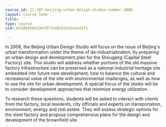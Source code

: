 ```yaml
---
course_id: 11-307-beijing-urban-design-studio-summer-2008
layout: course_home
title: ''
type: course
uid: b410036bd19e7d77ed01d13a5e3e41f1

---
```

In 2008, the Beijing Urban Design Studio will focus on the issue of Beijing's urban transformation under the theme of de-industrialization, by preparing an urban design and development plan for the Shougang (Capital Steel Factory) site. This studio will address whether portions of the old massive factory infrastructure can be preserved as a national industrial heritage site embedded into future new development; how to balance the cultural and recreational value of the site with environmental challenges; as well as how to use the site for urban development. A special focus of the studio will be to consider development approaches that minimize energy utilization.

To research these questions, students will be asked to interact with clients from the factory, local residents, city officials and experts on transportation, environment, energy and real estate. They will assess strategic options for the steel factory and propose comprehensive plans for the design and development of the brownfield site.
